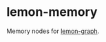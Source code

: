 # lemon-memory

<!-- cargo-rdme start -->

Memory nodes for [lemon-graph](https://github.com/unavi-xyz/lemon/tree/main/crates/lemon-graph).

<!-- cargo-rdme end -->
